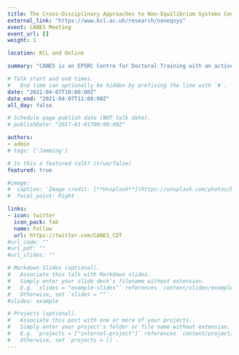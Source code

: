 ```yaml
---
title: The Cross-Disciplinary Approaches to Non-Equilibrium Systems Centre
external_link: "https://www.kcl.ac.uk/research/noneqsys"
event: CANES Meeting
event_url: []
weight: 1

location: KCL and Online

summary: "CANES is an EPSRC Centre for Doctoral Training with an active participation of the DS Group."

# Talk start and end times.
#   End time can optionally be hidden by prefixing the line with `#`.
date: "2021-04-07T10:00:00Z"
date_end: "2021-04-07T11:00:00Z"
all_day: false

# Schedule page publish date (NOT talk date).
# publishDate: "2017-01-01T00:00:00Z"

authors:
- admin
# tags: ['Jamming']

# Is this a featured talk? (true/false)
featured: true

#image:
#  caption: 'Image credit: [**Unsplash**](https://unsplash.com/photos/bzdhc5b3Bxs)'
#  focal_point: Right

links:
- icon: twitter
  icon_pack: fab
  name: Follow
  url: https://twitter.com/CANES_CDT
#url_code: ""
#url_pdf: ""
#url_slides: ""

# Markdown Slides (optional).
#   Associate this talk with Markdown slides.
#   Simply enter your slide deck's filename without extension.
#   E.g. `slides = "example-slides"` references `content/slides/example-slides.md`.
#   Otherwise, set `slides = ""`.
#slides: example

# Projects (optional).
#   Associate this post with one or more of your projects.
#   Simply enter your project's folder or file name without extension.
#   E.g. `projects = ["internal-project"]` references `content/project/deep-learning/index.md`.
#   Otherwise, set `projects = []`.
---
```

